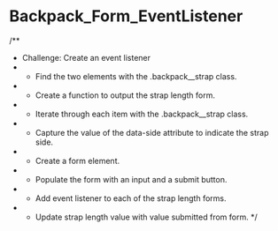 # Backpack_Form_EventListener
/**
 * Challenge: Create an event listener
 * - Find the two elements with the .backpack__strap class.
 * - Create a function to output the strap length form.
 * - Iterate through each item with the .backpack__strap class.
 * - Capture the value of the data-side attribute to indicate the strap side.
 * - Create a form element.
 * - Populate the form with an input and a submit button.
 * - Add event listener to each of the strap length forms.
 * - Update strap length value with value submitted from form.
 */
